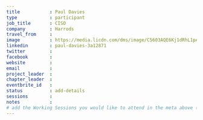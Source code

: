 ```yaml
---
title           : Paul Davies
type            : participant
job_title       : CISO
company         : Harrods
travel_from     :
image           : https://media.licdn.com/dms/image/C5603AQE6Kj1dRhL1pA/profile-displayphoto-shrink_800_800/0?e=1564012800&v=beta&t=mZ_Rcx2mQAAh8DqGKmbQr_BhMluN23Nq3GECpNx_rPQ
linkedin        : paul-davies-3a12871
twitter         :
facebook        :
website         :
email           :
project_leader  :
chapter_leader  :
eventbrite_id   :
status          : add-details
sessions        :
notes           :
# add the Working Sessions you would like to attend in the meta above (use the session's title) e.g. sessions (one per line): -Security Playbooks Diagrams -Hackathon Daily Sessions
---
```


<!-- put more details about participant here -->
